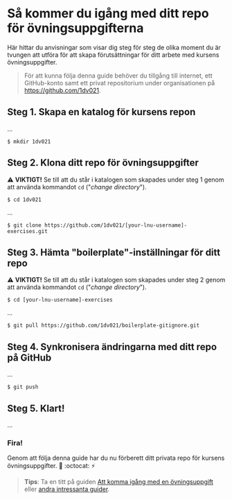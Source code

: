 # Så kommer du igång med ditt repo för övningsuppgifterna

Här hittar du anvisningar som visar dig steg för steg de olika moment du är tvungen att utföra för att skapa förutsättningar för ditt arbete med kursens övningsuppgifter.

> För att kunna följa denna guide behöver du tillgång till internet, ett GitHub-konto samt ett privat repositorium under organisationen på https://github.com/1dv021. 

## Steg 1. Skapa en katalog för kursens repon

...

`$ mkdir 1dv021`


## Steg 2. Klona ditt repo för övningsuppgifter

:warning: __VIKTIGT!__ Se till att du står i katalogen som skapades under steg 1 genom att använda kommandot `cd` ("_change directory_").

`$ cd 1dv021`

...

`$ git clone https://github.com/1dv021/[your-lnu-username]-exercises.git`

## Steg 3. Hämta "boilerplate"-inställningar för ditt repo

:warning: __VIKTIGT!__ Se till att du står i katalogen som skapades under steg 2 genom att använda kommandot `cd` ("_change directory_").

`$ cd [your-lnu-username]-exercises`

...

`$ git pull https://github.com/1dv021/boilerplate-gitignore.git`

## Steg 4. Synkronisera ändringarna med ditt repo på GitHub

...

`$ git push`

## Steg 5. Klart!

...

### Fira!

Genom att följa denna guide har du nu förberett ditt privata repo för kursens övningsuppgifter. :tada: :octocat: :zap:

> __Tips__: Ta en titt på guiden [Att komma igång med en övningsuppgift](../att-komma-igang-med-en-ovningsuppgift) eller [andra intressanta guider](../).
